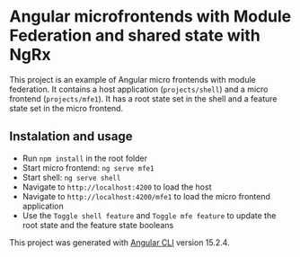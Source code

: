# Angular microfrontends with Module Federation and shared state with NgRx

This project is an example of Angular micro frontends with module federation. It contains a host application (`projects/shell`) and a micro frontend (`projects/mfe1`). It has a root state set in the shell and a feature state set in the micro frontend.


## Instalation and usage

- Run `npm install` in the root folder
- Start micro frontend: `ng serve mfe1`
- Start shell: `ng serve shell`
- Navigate to `http://localhost:4200` to load the host
- Navigate to `http://localhost:4200/mfe1` to load the micro frontend application
- Use the `Toggle shell feature` and `Toggle mfe feature` to update the root state and the feature state booleans

This project was generated with [Angular CLI](https://github.com/angular/angular-cli) version 15.2.4.
